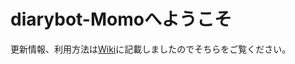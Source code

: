 # diarybot-Momoへようこそ

更新情報、利用方法は[Wiki](https://github.com/Sashimimochi/diarybot-Momo/wiki)に記載しましたのでそちらをご覧ください。
